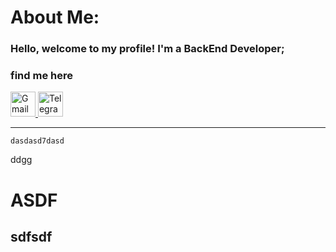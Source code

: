 <p>

# About Me:
### Hello, welcome to my profile! I'm a BackEnd Developer;
</p>

<h3>find me here</h3>
<div>
    <div class="row">
        <a href='mailto:mojtabapaso@gmail.com'>
            <img alt="Gmail" height="40" src="https://github.com/mojtabapaso/Personality/blob/main/official-gmail-icon-2020-.svg">
        </a>       
        <a href='https://telegram.me/MojtabaPaso'>
            <img alt="Telegram" height="40" src="https://github.com/mojtabapaso/Personality/blob/main/telegram-1.svg">
        </a> 
</div>
<hr>

    dasdasd7dasd
ddgg

# ASDF
## sdfsdf
